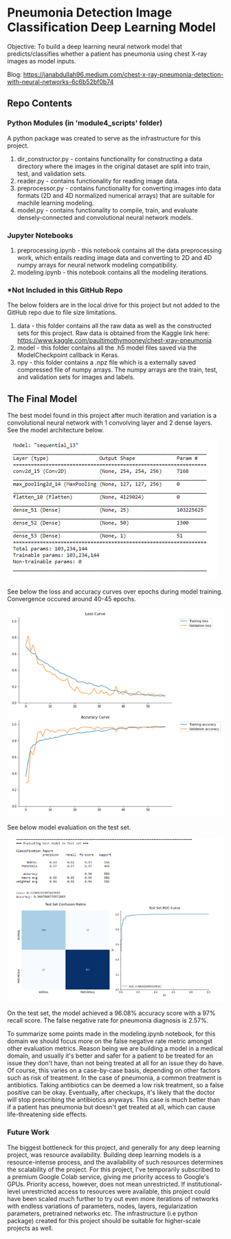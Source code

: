 # Pneumonia Detection Image Classification Deep Learning Model
Objective: To build a deep learning neural network model that predicts/classifies whether a patient has pneumonia using chest X-ray images as model inputs.

Blog: https://janabdullah96.medium.com/chest-x-ray-pneumonia-detection-with-neural-networks-6c6b52bf0b74

## Repo Contents
### Python Modules (in 'module4_scripts' folder)

A python package was created to serve as the infrastructure for this project.

1. dir_constructor.py - contains functionality for constructing a data directory where the images in the original dataset are split into train, test, and validation sets.
2. reader.py - contains functionality for reading image data.
3. preprocessor.py - contains functionality for converting images into data formats (2D and 4D normalized numerical arrays) that are suitable for machile learning modeling.
4. model.py - contains functionality to compile, train, and evaluate densely-connected and convolutional neural network models.

### Jupyter Notebooks
1. preprocessing.ipynb - this notebook contains all the data preprocessing work, which entails reading image data and converting to 2D and 4D numpy arrays for neural network modeling compatibility. 
2. modeling.ipynb - this notebook contains all the modeling iterations. 

### *Not Included in this GitHub Repo

The below folders are in the local drive for this project but not added to the GitHub repo due to file size limitations.

1. data - this folder contains all the raw data as well as the constructed sets for this project. Raw data is obtained from the Kaggle link here: https://www.kaggle.com/paultimothymooney/chest-xray-pneumonia
2. model - this folder contains all the .h5 model files saved via the ModelCheckpoint callback in Keras.
3. npy - this folder contains a .npz file which is a externally saved compressed file of numpy arrays. The numpy arrays are the train, test, and validation sets for images and labels.

## The Final Model

The best model found in this project after much iteration and variation is a convolutional neural network with 1 convolving layer and 2 dense layers. See the model architecture below. 

![alt text](https://github.com/janabdullah96/Pneumonia-Detection-Image-Classification-Deep-Learning-Model/blob/main/images/model_summary.PNG)

See below the loss and accuracy curves over epochs during model training. Convergence occured around 40-45 epochs. 

![alt text](https://github.com/janabdullah96/Pneumonia-Detection-Image-Classification-Deep-Learning-Model/blob/main/images/model_training_curves.PNG)

See below model evaluation on the test set.

![alt text](https://github.com/janabdullah96/Pneumonia-Detection-Image-Classification-Deep-Learning-Model/blob/main/images/model_evaluation.PNG)

On the test set, the model achieved a 96.08% accuracy score with a 97% recall score. The false negative rate for pneumonia diagnosis is 2.57%. 

To summarize some points made in the modeling.ipynb notebook, for this domain we should focus more on the false negative rate metric amongst other evaluation metrics. Reason being we are building a model in a medical domain, and usually it's better and safer for a patient to be treated for an issue they don't have, than not being treated at all for an issue they do have. Of course, this varies on a case-by-case basis, depending on other factors such as risk of treatment. In the case of pneumonia, a common treatment is antibiotics. Taking antibiotics can be deemed a low risk treatment, so a false positive can be okay. Eventually, after checkups, it's likely that the doctor will stop prescribing the antibiotics anyways. This case is much better than if a patient has pneumonia but doesn't get treated at all, which can cause life-threatening side effects.  

### Future Work

The biggest bottleneck for this project, and generally for any deep learning project, was resource availability. Building deep learning models is a resource-intense process, and the availability of such resources determines the scalability of the project. For this project, I've temporarily subscribed to a premium Google Colab service, giving me priority access to Google's GPUs. Priority access, however, does not mean unrestricted. If institutional-level unrestricted access to resources were available, this project could have been scaled much further to try out even more iterations of networks with endless variations of parameters, nodes, layers, regularization parameters, pretrained networks etc. The infrastructure (i.e python package) created for this project should be suitable for higher-scale projects as well. 
